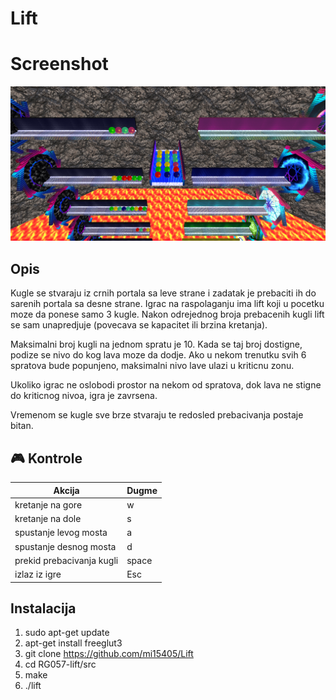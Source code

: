 # Lift

# Screenshot
![nema slike](https://github.com/mi15405/Lift/blob/master/screenshots/08.png)

## Opis
Kugle se stvaraju iz crnih portala sa leve strane i zadatak je prebaciti ih do sarenih portala sa desne strane.
Igrac na raspolaganju ima lift koji u pocetku moze da ponese samo 3 kugle.
Nakon odrejednog broja prebacenih kugli lift se sam unapredjuje (povecava se
kapacitet ili brzina kretanja).

Maksimalni broj kugli na jednom spratu je 10. Kada se taj broj dostigne,
podize se nivo do kog lava moze da dodje.
Ako u nekom trenutku svih 6 spratova bude popunjeno, maksimalni nivo lave ulazi
u kriticnu zonu. 

Ukoliko igrac ne oslobodi prostor na nekom od spratova, dok lava ne stigne
do kriticnog nivoa, igra je zavrsena.

Vremenom se kugle sve brze stvaraju te redosled prebacivanja postaje bitan.

## :video_game: Kontrole

| Akcija | Dugme |
| ---| --- |
|  kretanje na gore  | w |
|  kretanje na dole | s |
|  spustanje levog mosta | a |
|  spustanje desnog mosta | d |
|  prekid prebacivanja kugli | space |
|  izlaz iz igre  | Esc |

## Instalacija

1. sudo apt-get update 
2. apt-get install freeglut3
3. git clone https://github.com/mi15405/Lift
4. cd RG057-lift/src
5. make
6. ./lift


